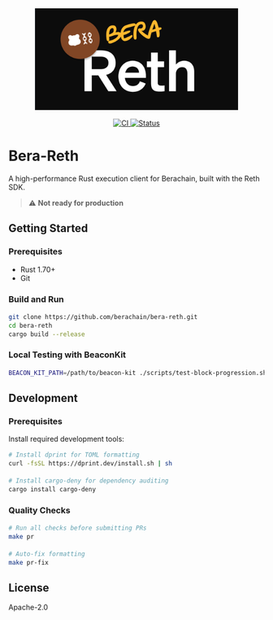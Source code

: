<div align="center">

<img src="assets/bera-reth.png" alt="Bera-Reth" width="400"/>

<p>
  <a href="https://github.com/berachain/bera-reth/actions/workflows/ci.yml">
    <img src="https://github.com/berachain/bera-reth/actions/workflows/ci.yml/badge.svg" alt="CI"/>
  </a>
  <a href="https://github.com/berachain/bera-reth">
    <img src="https://img.shields.io/badge/status-in%20development-yellow.svg" alt="Status"/>
  </a>
</p>

</div>

# Bera-Reth

A high-performance Rust execution client for Berachain, built with the Reth SDK.

> ⚠️ **Not ready for production**

## Getting Started

### Prerequisites

- Rust 1.70+
- Git

### Build and Run

```bash
git clone https://github.com/berachain/bera-reth.git
cd bera-reth
cargo build --release
```

### Local Testing with BeaconKit

```bash
BEACON_KIT_PATH=/path/to/beacon-kit ./scripts/test-block-progression.sh
```

## Development

### Prerequisites

Install required development tools:

```bash
# Install dprint for TOML formatting
curl -fsSL https://dprint.dev/install.sh | sh

# Install cargo-deny for dependency auditing
cargo install cargo-deny
```

### Quality Checks

```bash
# Run all checks before submitting PRs
make pr

# Auto-fix formatting
make pr-fix
```

## License

Apache-2.0
